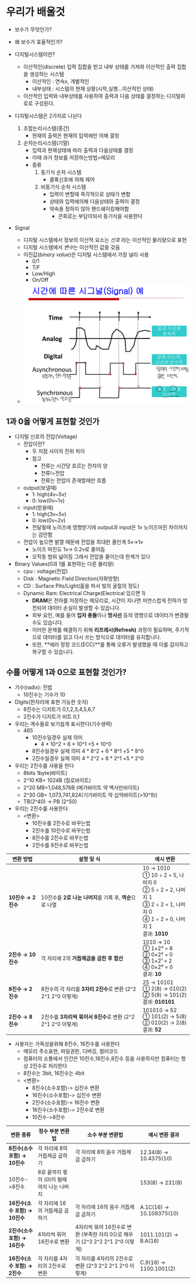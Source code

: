 # 우리가 배울것
- 보수가 무엇인가?
- 왜 보수가 효율적인가?

- 디지털시스템이란?
	- 이산적인(discrete) 입력 집합을 받고 내부 상태를 가져와 이산적인 출력 집합을 생성하는 시스템
		- 이산적인 : 연속x, 개별적인
		- 내부상태 : 시스템의 현재 상황(시작,실행...이산적인 상태)
	- 이산적인 입력와 내부상태를 사용하여 출력과 다음 상태를 결정하는 디지털회로로 구성된다.
- 디지털시스템은 2가지로 나뉜다
	1. 조합논리시스템(중간)
		- 현재의 출력은 현재의 입력에만 의해 결정
	2. 순차논리시스템(기말)
		- 입력과 현재상태에 따라 출력과 다음상태를 결정
		- 이때 과거 정보를 저장하는방법=메모리
		- 종류
			1) 동기식 순차 시스템
				- 클록신호에 의해 제어
			2) 비동기식 순차 시스템
				- 입력이 변할때 즉각적으로 상태가 변함
				- 상태와 입력에의해 다음상태와 출력이 결정
				- 약속을 정하지 않아 핸드쉐이킹해야함
					- 큰회로는 부담이되서 동기식을 사용한다
- Signal
	- 디지털 시스템에서 정보의 이산적 요소는 *신호* 라는 이산적인 물리량으로 표현
	- 디지털 시스템에서 *변수*는 이산적인 값을 갖음
	- 이진값(*binary value*)은 디지털 시스템에서 가장 널리 사용
		- 0/1
		- T/F
		- Low/High
		- On/Off
	- ![](../../../01_daily_diary/pic/Pasted%20image%2020240903134514.png)
## 1과 0을 어떻게 표현할 것인가

- 디지털 신호의 전압(Voltage)
	- 전압이란?
		- 두 지점 사이의 전위 차이
		- 참고
			- 전류는 시간당 흐르는 전자의 양
			- 전류!=전압
			- 전류는 전압이 존재할때만 흐름
	- output(보낼때)
		- 1: high(4v~5v)
		- 0: low(0v~1v)
	- input(받을때)
		- 1: high(3v~5v)
		- 0: low(0v~2v)
		- 전달될때 노이즈에 영향받기에 output과 input은 1v 노이즈마진 차이까지는 감안함
	- 전압이 높으면 발열 때문에 전압을 최대한 줄인게 5v->1v
		- 노이즈 마진도 1v-> 0.2v로 줄어듬
		- 오작동 범위 넓어짐 그래서 전압을 줄이는데 한계가 있다
- Binary Values(0과 1를 표현하는 다른 물리량)
	- cpu : voltage(전압)
	- Disk : Magnetic Field Direction(자화방향)
	- CD : Surface Pits/Light(홈을 파서 빛의 굴절의 정도)
	- Dynamic Ram: Electrical Charge(Electrical 있으면 1)
		-  **DRAM**은 전하를 저장하는 메모리로, 시간이 지나면 자연스럽게 전하가 방전되어 데이터 손실이 발생할 수 있습니다.
		-  외부 요인, 예를 들어 **입자 충돌**이나 **방사선** 등의 영향으로 데이터가 변경될 수도 있습니다.
		-  이러한 문제를 해결하기 위해 **리프레시(Refresh)** 과정이 필요하며, 주기적으로 데이터를 읽고 다시 쓰는 방식으로 데이터를 유지합니다.
		- 또한, **에러 정정 코드(ECC)**를 통해 오류가 발생했을 때 이를 감지하고 복구할 수 있습니다.
## 수를 어떻게 1과 0으로 표현할 것인가?
- 기수(radix): 진법
	- 10진수는 기수가 10
- DIgits(한자리에 표현 가능한 숫자)
	- 8진수는 디지트가 0,1,2,3,4,5,6,7
	- 2진수가 디지트가 비트 0,1
- 우리는 계수들로 보기쉽게 표시한다(기수생략)
	- 465
		- 10진수일경우 실제 의미
			- 4 * 10^2 + 6 * 10^1 +5 * 10^0
		- 8진수일경우 실제 의미
			 4 * 8^2 + 6 * 8^1 +5 * 8^0
		- 2진수일경우 실제 의미
			 4 * 2^2 + 6 * 2^1 +5 * 2^0
- 우리는 2진수를 사용을 한다
	- 8bits
		1byte(바이트)
	- 2^10
		KB= 1024B (킬로바이트)
	- 2^20
		MB=1,048,576B (메가바이트 약 백사만바이트)
	- 2^30
		GB= 1,073,741,824(기가바이트 약 십억바이트(>10^9))
	- TB(2^40) -> PB (2^50)
- 우리는 2진수를 사용한다 
	- <변환>
		- 10진수를 2진수로 바꾸는법
		- 2진수를 10진수로 바꾸는법
		- 8진수를 2진수로 바꾸는법 
		- 2진수를 8진수로 바꾸는법
		
| 변환 방법          | 설명 및 식                                        | 예시 변환                                                                                                              |
| -------------- | --------------------------------------------- | ------------------------------------------------------------------------------------------------------------------ |
| **10진수 → 2진수** | 10진수를 **2로 나눈 나머지**를 기록 후, **역순**으로 나열        | 10 → 1010<br>① 10 ÷ 2 = 5, 나머지 0<br>② 5 ÷ 2 = 2, 나머지 1<br>③ 2 ÷ 2 = 1, 나머지 0<br>④ 1 ÷ 2 = 0, 나머지 1<br>결과: **1010** |
| **2진수 → 10진수** | 각 자리에 2의 **거듭제곱을 곱한 후 합산**                    | 1010 → 10<br>① 1×2³ = 8<br>② 0×2² = 0<br>③ 1×2¹ = 2<br>④ 0×2⁰ = 0<br>결과: **10**                                    |
| **8진수 → 2진수**  | 8진수의 각 자리를 **3자리 2진수**로 변환  (2^2 2^1 2^0 이렇게) | 25 → 10101<br>① 2(8) → 010(2)<br>② 5(8) → 101(2)<br>결과: **010101**                                                 |
| **2진수 → 8진수**  | 2진수를 **3자리씩 묶어서 8진수**로 변환  (2^2 2^1 2^0 이렇게)  | 101010 → 52<br>① 101(2) → 5(8)<br>② 010(2) → 2(8)<br>결과: **52**                                                    |
- 사용자는 가독성을위해 8진수, 16진수를 사용한다
	- 메모리 주소표현, 파일권한, 디버깅, 컬러코드
	- 컴퓨터의 소통에서 인간은 10진수,16진수,8진수 등을 사용하지만 컴퓨터는 항상 2진수로 처리한다
	- 8진수는 3bit, 16진수는 4bit
	- <변환>
		- 8진수(소수포함)-> 십진수 변환
		- 16진수(소수포함)-> 십진수 변환
		- 2진수(소수포함)-> 16진수 변환
		- 16진수(소수포함)-> 2진수로 변환
		- 10진수->8진수

| 변환 종류                  | 정수 부분 변환법                  | 소수 부분 변환법                                               | 예시 변환 결과                 |
| ---------------------- | -------------------------- | ------------------------------------------------------- | ------------------------ |
| **8진수(소수 포함) → 10진수**  | 각 자리에 8의 거듭제곱 곱하기          | 각 자리에 8의 음수 거듭제곱 곱하기                                    | 12.34(8) → 10.4375(10)   |
| 10진수->8진수              | 8로 끝까지 몫이 (0)이 될때까지 나눈 나머지 |                                                         | 153(8) -> 231(8)         |
| **16진수(소수 포함) → 10진수** | 각 자리에 16의 거듭제곱 곱하기         | 각 자리에 16의 음수 거듭제곱 곱하기                                   | A.1C(16) → 10.109375(10) |
| **2진수(소수 포함) → 16진수**  | 4자리씩 묶어 16진수로 변환           | 4자리씩 묶어 16진수로 변환 (부족한 자리 0으로 채우기  (2^3 2^2 2^1 2^0 이렇게) | 1011.101(2) → B.A(16)    |
| **16진수(소수 포함) → 2진수**  | 각 자리를 4자리의 2진수로 변환         | 각 자리를 4자리의 2진수로 변환 (2^3 2^2 2^1 2^0 이렇게)                | C.9(16) → 1100.1001(2)   |
